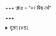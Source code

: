 +++
title = "०९ पिंश दर्भ"

+++
<details><summary>मूलम् (VS)</summary>

पिं॒श द॑र्भ स॒पत्ना॑न्मे पिं॒श मे॑ पृतनाय॒तः। पिं॒श मे॒ सर्वा॑न्दु॒र्हार्दो॑ पिं॒श मे॑ द्विष॒तो म॑णे ॥
</details>